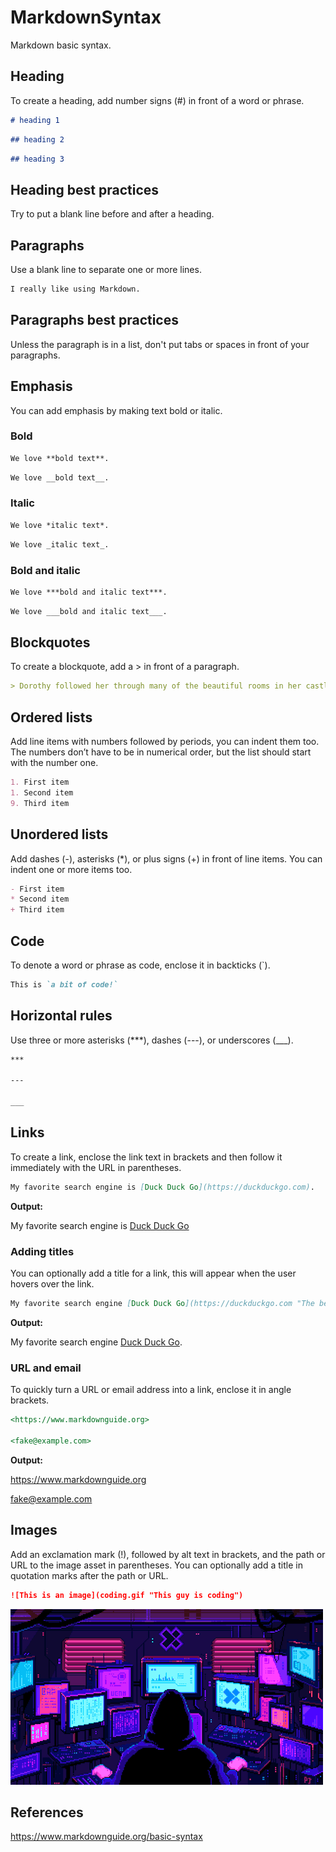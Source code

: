 # MarkdownSyntax

Markdown basic syntax.

## Heading

To create a heading, add number signs (#) in front of a word or phrase.

~~~~markdown
# heading 1
~~~~

~~~~markdown
## heading 2
~~~~

~~~~markdown
## heading 3
~~~~

## Heading best practices

Try to put a blank line before and after a heading.

## Paragraphs

Use a blank line to separate one or more lines.

~~~~markdown
I really like using Markdown.
~~~~

## Paragraphs best practices

Unless the paragraph is in a list, don't put tabs or spaces in front of your paragraphs.

## Emphasis

You can add emphasis by making text bold or italic.

### Bold

~~~~markdown
We love **bold text**.
~~~~

~~~markdown
We love __bold text__.
~~~

### Italic

~~~~markdown
We love *italic text*.
~~~~

~~~~markdown
We love _italic text_.
~~~~

### Bold and italic

~~~~markdown
We love ***bold and italic text***.
~~~~

~~~~markdown
We love ___bold and italic text___.
~~~~

## Blockquotes

To create a blockquote, add a > in front of a paragraph.

~~~~markdown
> Dorothy followed her through many of the beautiful rooms in her castle.
~~~~

## Ordered lists

Add line items with numbers followed by periods, you can indent them too. The numbers don’t have to be in numerical order, but the list should start with the number one.

~~~~markdown
1. First item
1. Second item
9. Third item
~~~~

## Unordered lists

Add dashes (-), asterisks (*), or plus signs (+) in front of line items. You can indent one or more items too.

~~~~markdown
- First item
* Second item
+ Third item
~~~~

## Code

To denote a word or phrase as code, enclose it in backticks (`).

~~~~markdown
This is `a bit of code!`
~~~~

## Horizontal rules

Use three or more asterisks (***), dashes (---), or underscores (___).

~~~~markdown
***

---

___
~~~~

## Links

To create a link, enclose the link text in brackets and then follow it immediately with the URL in parentheses.

~~~~markdown
My favorite search engine is [Duck Duck Go](https://duckduckgo.com).
~~~~

**Output:**

My favorite search engine is [Duck Duck Go](https://duckduckgo.com)

### Adding titles

You can optionally add a title for a link, this will appear when the user hovers over the link.

~~~~markdown
My favorite search engine [Duck Duck Go](https://duckduckgo.com "The best search engine for privacy").
~~~~

**Output:**

My favorite search engine [Duck Duck Go](https://duckduckgo.com "The best search engine for privacy").

### URL and email

To quickly turn a URL or email address into a link, enclose it in angle brackets.

~~~~markdown
<https://www.markdownguide.org>

<fake@example.com>
~~~~

**Output:**

<https://www.markdownguide.org>

<fake@example.com>

## Images

Add an exclamation mark (!), followed by alt text in brackets, and the path or URL to the image asset in parentheses. You can optionally add a title in quotation marks after the path or URL.

~~~~markdown
![This is an image](coding.gif "This guy is coding")
~~~~

![This is an image](coding.gif "This guy is coding")

## References

https://www.markdownguide.org/basic-syntax
